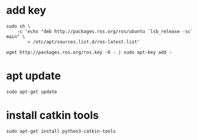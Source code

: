 # add key
```
sudo sh \
    -c 'echo "deb http://packages.ros.org/ros/ubuntu `lsb_release -sc` main" \
        > /etc/apt/sources.list.d/ros-latest.list'
```
```
wget http://packages.ros.org/ros.key -O - | sudo apt-key add -
```

# apt update
```
sudo apt-get update
```
# install catkin tools
```
sudo apt-get install python3-catkin-tools
```
